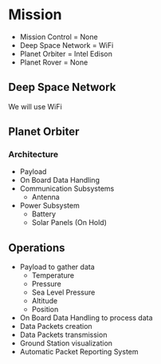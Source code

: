 Mission
==

- Mission Control 	 = 	None
- Deep Space Network = 	WiFi
- Planet Orbiter	 = 	Intel Edison
- Planet Rover 		 =	None

## Deep Space Network

We will use WiFi

## Planet Orbiter

### Architecture

- Payload
- On Board Data Handling
- Communication Subsystems
  - Antenna
- Power Subsystem
  - Battery
  - Solar Panels (On Hold)

## Operations

- Payload to gather data
  - Temperature
  - Pressure
  - Sea Level Pressure
  - Altitude
  - Position
- On Board Data Handling to process data
- Data Packets creation
- Data Packets transmission
- Ground Station visualization
- Automatic Packet Reporting System
